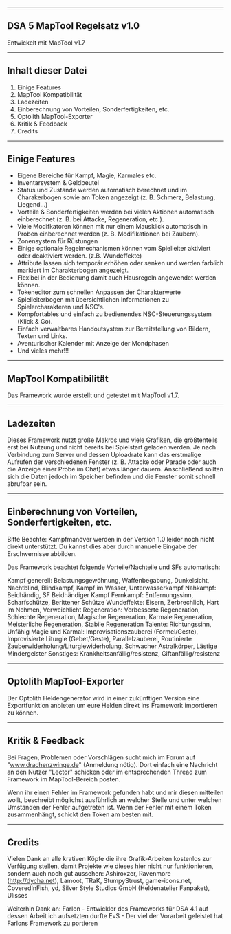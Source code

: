 ----------------------------------------
DSA 5 MapTool Regelsatz v1.0
----------------------------------------

Entwickelt mit MapTool v1.7

-------------------
Inhalt dieser Datei
-------------------

1. Einige Features
2. MapTool Kompatibilität
3. Ladezeiten
4. Einberechnung von Vorteilen, Sonderfertigkeiten, etc.
5. Optolith MapTool-Exporter
6. Kritik & Feedback
7. Credits

---------------
Einige Features
---------------

- Eigene Bereiche für Kampf, Magie, Karmales etc.
- Inventarsystem & Geldbeutel
- Status und Zustände werden automatisch berechnet und im Charakerbogen sowie am Token angezeigt (z. B. Schmerz, Belastung, Liegend...)
- Vorteile & Sonderfertigkeiten werden bei vielen Aktionen automatisch einberechnet (z. B. bei Attacke, Regeneration, etc.).
- Viele Modifkatoren können mit nur einem Mausklick automatisch in Proben einberechnet werden (z. B. Modifikationen bei Zaubern).
- Zonensystem für Rüstungen
- Einige optionale Regelmechanismen können vom Spielleiter aktiviert oder deaktiviert werden. (z.B. Wundeffekte)
- Attribute lassen sich temporär erhöhen oder senken und werden farblich markiert im Charakterbogen angezeigt.
- Flexibel in der Bedienung damit auch Hausregeln angewendet werden können.
- Tokeneditor zum schnellen Anpassen der Charakterwerte
- Spielleiterbogen mit übersichtlichen Informationen zu Spielercharakteren und NSC's.
- Kompfortables und einfach zu bedienendes NSC-Steuerungssystem (Klick & Go).
- Einfach verwaltbares Handoutsystem zur Bereitstellung von Bildern, Texten und Links.
- Aventurischer Kalender mit Anzeige der Mondphasen
- Und vieles mehr!!!

----------------------
MapTool Kompatibilität
----------------------

Das Framework wurde erstellt und getestet mit MapTool v1.7.

----------
Ladezeiten
----------

Dieses Framework nutzt große Makros und viele Grafiken, die größtenteils erst bei Nutzung und nicht bereits bei Spielstart geladen werden. Je nach Verbindung zum Server und dessen Uploadrate kann das erstmalige Aufrufen der verschiedenen Fenster (z. B. Attacke oder Parade oder auch die Anzeige einer Probe im Chat) etwas länger dauern. Anschließend sollten sich die Daten jedoch im Speicher befinden und die Fenster somit schnell abrufbar sein.

-----------------------------------------------------
Einberechnung von Vorteilen, Sonderfertigkeiten, etc.
-----------------------------------------------------

Bitte Beachte: Kampfmanöver werden in der Version 1.0 leider noch nicht direkt unterstützt. Du kannst dies aber durch manuelle Eingabe der Erschwernisse abbilden.

Das Framework beachtet folgende Vorteile/Nachteile und SFs automatisch:

Kampf generell: Belastungsgewöhnung, Waffenbegabung, Dunkelsicht, Nachtblind, Blindkampf, Kampf im Wasser, Unterwasserkampf
Nahkampf: Beidhändig, SF Beidhändiger Kampf
Fernkampf: Entfernungssinn, Scharfschütze, Berittener Schütze
Wundeffekte: Eisern, Zerbrechlich, Hart im Nehmen, Verweichlicht
Regeneration: Verbesserte Regeneration, Schlechte Regeneration, Magische Regeneration, Karmale Regeneration, Meisterliche Regeneration, Stabile Regeneration
Talente: Richtungssinn, Unfähig
Magie und Karmal: Improvisationszauberei (Formel/Geste), Improvisierte Liturgie (Gebet/Geste), Parallelzauberei, Routinierte Zauberwiderholung/Liturgiewiderholung, Schwacher Astralkörper, Lästige Mindergeister
Sonstiges: Krankheitsanfällig/resistenz, Giftanfällig/resistenz

-------------------------------
Optolith MapTool-Exporter
-------------------------------

Der Optolith Heldengenerator wird in einer zukünftigen Version eine Exportfunktion anbieten um eure Helden direkt ins Framework importieren zu können.

-----------------
Kritik & Feedback
-----------------

Bei Fragen, Problemen oder Vorschlägen sucht mich im Forum auf "www.drachenzwinge.de" (Anmeldung nötig). Dort einfach eine Nachricht an den Nutzer "Lector" schicken oder im entsprechenden Thread zum Framework im MapTool-Bereich posten.

Wenn ihr einen Fehler im Framework gefunden habt und mir diesen mitteilen wollt, beschreibt möglichst ausführlich an welcher Stelle und unter welchen Umständen der Fehler aufgetreten ist. Wenn der Fehler mit einem Token zusammenhängt, schickt den Token am besten mit.

--------
Credits
--------

Vielen Dank an alle krativen Köpfe die ihre Grafik-Arbeiten kostenlos zur Verfügung stellen, damit Projekte wie dieses hier nicht nur funktionieren, sondern auch noch gut aussehen:
Ashiroxzer, Ravenmore (http://dycha.net), Lamoot, TRaK, StumpyStrust, game-icons.net, CoveredInFish, yd, Silver Style Studios GmbH (Heldenatelier Fanpaket), Ulisses

Weiterhin Dank an:
Farlon - Entwickler des Frameworks für DSA 4.1 auf dessen Arbeit ich aufsetzten durfte
EvS - Der viel der Vorarbeit geleistet hat Farlons Framework zu portieren
